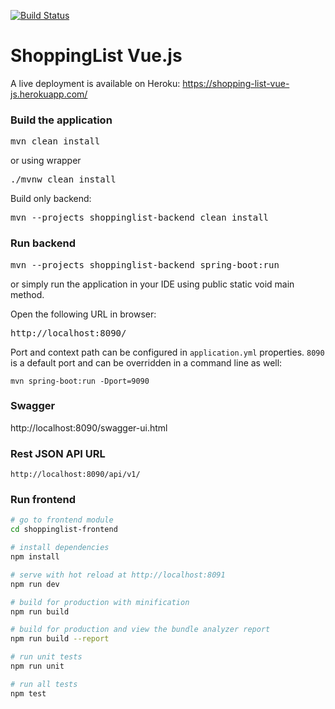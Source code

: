 [![Build Status](https://travis-ci.org/rodionovsasha/ShoppingListVueJs.svg?branch=master)](https://travis-ci.org/rodionovsasha/ShoppingListVueJs)

# ShoppingList Vue.js

A live deployment is available on Heroku: https://shopping-list-vue-js.herokuapp.com/

### Build the application
<pre>
mvn clean install
</pre>
or using wrapper
<pre>
./mvnw clean install
</pre>

Build only backend:
<pre>
mvn --projects shoppinglist-backend clean install
</pre>

### Run backend
<pre>
mvn --projects shoppinglist-backend spring-boot:run
</pre>
or simply run the application in your IDE using public static void main method.

Open the following URL in browser:
<pre>
http://localhost:8090/
</pre>
Port and context path can be configured in `application.yml` properties.
`8090` is a default port and can be overridden in a command line as well:
```
mvn spring-boot:run -Dport=9090
```

### Swagger
http://localhost:8090/swagger-ui.html

### Rest JSON API URL
```
http://localhost:8090/api/v1/
```

### Run frontend
``` bash
# go to frontend module
cd shoppinglist-frontend

# install dependencies
npm install

# serve with hot reload at http://localhost:8091
npm run dev

# build for production with minification
npm run build

# build for production and view the bundle analyzer report
npm run build --report

# run unit tests
npm run unit

# run all tests
npm test
```
